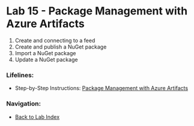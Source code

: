 # Lab 15 - Package Management with Azure Artifacts

1. Create and connecting to a feed
2. Create and publish a NuGet package
3. Import a NuGet package
4. Update a NuGet package

### Lifelines:

* Step-by-Step Instructions:
[Package Management with Azure Artifacts](https://azuredevopslabs.com/labs/azuredevops/packagemanagement/)

### Navigation:

* [Back to Lab Index](https://github.com/mikepfeiffer/azure-devops-labs)
